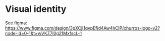 # Visual identity

See figma: https://www.figma.com/design/3pXCjl1qvpEfjd4Aw4hCIP/churros-logo-v2?node-id=0-1&t=wVKZ7I0g21MxfscL-1